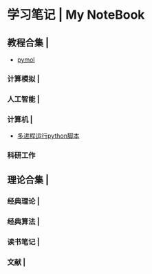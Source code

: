 # 学习笔记 | My NoteBook  

## 教程合集 | 
* [pymol](./NoteBook/pymol.md)  
### 计算模拟 | 
### 人工智能 |
### 计算机 | 
* [多进程运行python脚本](./NoteBook/多进程运行python脚本.md)  
### 科研工作

## 理论合集 | 
### 经典理论 |
### 经典算法 |
### 读书笔记 |
### 文献 | 